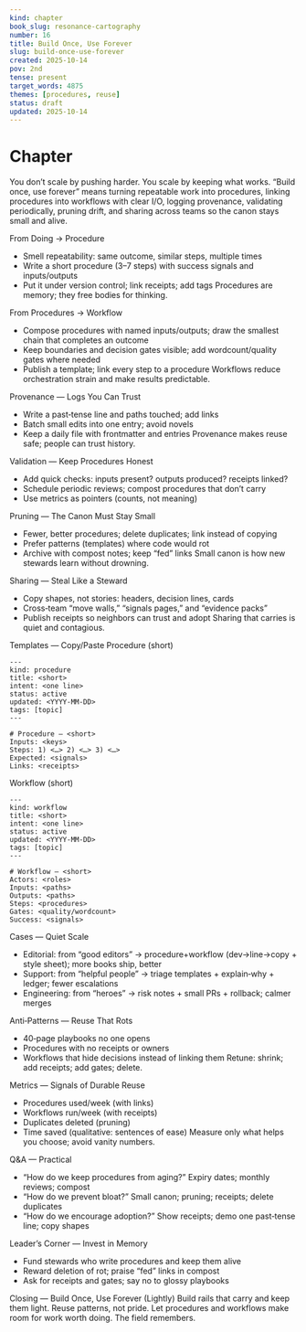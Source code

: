 ```yaml
---
kind: chapter
book_slug: resonance-cartography
number: 16
title: Build Once, Use Forever
slug: build-once-use-forever
created: 2025-10-14
pov: 2nd
tense: present
target_words: 4875
themes: [procedures, reuse]
status: draft
updated: 2025-10-14
---
```


# Chapter
You don’t scale by pushing harder. You scale by keeping what works. “Build once, use forever” means turning repeatable work into procedures, linking procedures into workflows with clear I/O, logging provenance, validating periodically, pruning drift, and sharing across teams so the canon stays small and alive.

From Doing → Procedure
- Smell repeatability: same outcome, similar steps, multiple times
- Write a short procedure (3–7 steps) with success signals and inputs/outputs
- Put it under version control; link receipts; add tags
Procedures are memory; they free bodies for thinking.

From Procedures → Workflow
- Compose procedures with named inputs/outputs; draw the smallest chain that completes an outcome
- Keep boundaries and decision gates visible; add wordcount/quality gates where needed
- Publish a template; link every step to a procedure
Workflows reduce orchestration strain and make results predictable.

Provenance — Logs You Can Trust
- Write a past‑tense line and paths touched; add links
- Batch small edits into one entry; avoid novels
- Keep a daily file with frontmatter and entries
Provenance makes reuse safe; people can trust history.

Validation — Keep Procedures Honest
- Add quick checks: inputs present? outputs produced? receipts linked?
- Schedule periodic reviews; compost procedures that don’t carry
- Use metrics as pointers (counts, not meaning)

Pruning — The Canon Must Stay Small
- Fewer, better procedures; delete duplicates; link instead of copying
- Prefer patterns (templates) where code would rot
- Archive with compost notes; keep “fed” links
Small canon is how new stewards learn without drowning.

Sharing — Steal Like a Steward
- Copy shapes, not stories: headers, decision lines, cards
- Cross‑team “move walls,” “signals pages,” and “evidence packs”
- Publish receipts so neighbors can trust and adopt
Sharing that carries is quiet and contagious.

Templates — Copy/Paste
Procedure (short)
```
---
kind: procedure
title: <short>
intent: <one line>
status: active
updated: <YYYY‑MM‑DD>
tags: [topic]
---

# Procedure — <short>
Inputs: <keys>
Steps: 1) <…> 2) <…> 3) <…>
Expected: <signals>
Links: <receipts>
```

Workflow (short)
```
---
kind: workflow
title: <short>
intent: <one line>
status: active
updated: <YYYY‑MM‑DD>
tags: [topic]
---

# Workflow — <short>
Actors: <roles>
Inputs: <paths>
Outputs: <paths>
Steps: <procedures>
Gates: <quality/wordcount>
Success: <signals>
```

Cases — Quiet Scale
- Editorial: from “good editors” → procedure+workflow (dev→line→copy + style sheet); more books ship, better
- Support: from “helpful people” → triage templates + explain‑why + ledger; fewer escalations
- Engineering: from “heroes” → risk notes + small PRs + rollback; calmer merges

Anti‑Patterns — Reuse That Rots
- 40‑page playbooks no one opens
- Procedures with no receipts or owners
- Workflows that hide decisions instead of linking them
Retune: shrink; add receipts; add gates; delete.

Metrics — Signals of Durable Reuse
- Procedures used/week (with links)
- Workflows run/week (with receipts)
- Duplicates deleted (pruning)
- Time saved (qualitative: sentences of ease)
Measure only what helps you choose; avoid vanity numbers.

Q&A — Practical
- “How do we keep procedures from aging?” Expiry dates; monthly reviews; compost
- “How do we prevent bloat?” Small canon; pruning; receipts; delete duplicates
- “How do we encourage adoption?” Show receipts; demo one past‑tense line; copy shapes

Leader’s Corner — Invest in Memory
- Fund stewards who write procedures and keep them alive
- Reward deletion of rot; praise “fed” links in compost
- Ask for receipts and gates; say no to glossy playbooks

Closing — Build Once, Use Forever (Lightly)
Build rails that carry and keep them light. Reuse patterns, not pride. Let procedures and workflows make room for work worth doing. The field remembers.

